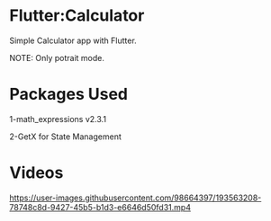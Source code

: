 # Flutter:Calculator
Simple Calculator app with Flutter.

NOTE: Only potrait mode.

# Packages Used
1-math_expressions v2.3.1

2-GetX for State Management

# Videos
https://user-images.githubusercontent.com/98664397/193563208-78748c8d-9427-45b5-b1d3-e6646d50fd31.mp4
